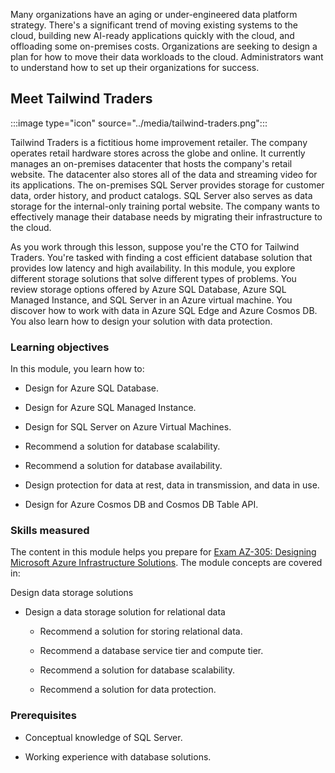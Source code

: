 Many organizations have an aging or under-engineered data platform strategy. There's a significant trend of moving existing systems to the cloud, building new AI-ready applications quickly with the cloud, and offloading some on-premises costs. Organizations are seeking to design a plan for how to move their data workloads to the cloud. Administrators want to understand how to set up their organizations for success. 

## Meet Tailwind Traders

:::image type="icon" source="../media/tailwind-traders.png":::

Tailwind Traders is a fictitious home improvement retailer. The company operates retail hardware stores across the globe and online. It currently manages an on-premises datacenter that hosts the company's retail website. The datacenter also stores all of the data and streaming video for its applications. The on-premises SQL Server provides storage for customer data, order history, and product catalogs. SQL Server also serves as data storage for the internal-only training portal website. The company wants to effectively manage their database needs by migrating their infrastructure to the cloud. 

As you work through this lesson, suppose you're the CTO for Tailwind Traders. You're tasked with finding a cost efficient database solution that provides low latency and high availability. In this module, you explore different storage solutions that solve different types of problems. You review storage options offered by Azure SQL Database, Azure SQL Managed Instance, and SQL Server in an Azure virtual machine. You discover how to work with data in Azure SQL Edge and Azure Cosmos DB. You also learn how to design your solution with data protection. 

### Learning objectives

In this module, you learn how to:

- Design for Azure SQL Database.

- Design for Azure SQL Managed Instance.

- Design for SQL Server on Azure Virtual Machines.

- Recommend a solution for database scalability.

- Recommend a solution for database availability.

- Design protection for data at rest, data in transmission, and data in use.

- Design for Azure Cosmos DB and Cosmos DB Table API. 

### Skills measured

The content in this module helps you prepare for [Exam AZ-305: Designing Microsoft Azure Infrastructure Solutions](/credentials/certifications/exams/az-305/). The module concepts are covered in:

Design data storage solutions

- Design a data storage solution for relational data

   - Recommend a solution for storing relational data.

   - Recommend a database service tier and compute tier.

   - Recommend a solution for database scalability.

   - Recommend a solution for data protection.

### Prerequisites

- Conceptual knowledge of SQL Server.

- Working experience with database solutions.
